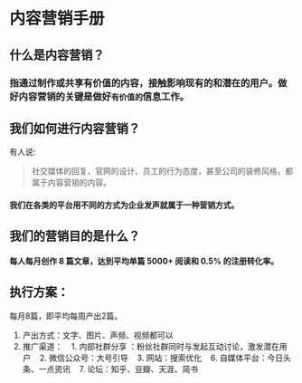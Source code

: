 # 内容营销手册
## 什么是内容营销？
### 指通过制作或共享有价值的内容，接触影响现有的和潜在的用户。做好内容营销的关键是做好`有价值的`信息工作。
## 我们如何进行内容营销？
有人说:
> 社交媒体的回复、官网的设计、员工的行为态度，甚至公司的装修风格，都属于内容营销的内容。
#### 我们在各类的平台用不同的方式为企业发声就属于一种营销方式。
## 我们的营销目的是什么？
#### 每人每月创作 8 篇文章，达到平均单篇 5000+ 阅读和 0.5% 的注册转化率。
## 执行方案：
每月8篇，即平均每周产出2篇。
1. 产出方式：文字、图片、声频、视频都可以 
2. 推广渠道：
    1. 内部社群分享 ：粉丝社群同时与发起互动讨论，激发潜在用户
    2. 微信公众号：大号引导
    3. 网站：搜索优化
    6. 自媒体平台：今日头条、一点资讯
    7. 论坛：知乎、豆瓣、天涯、简书

